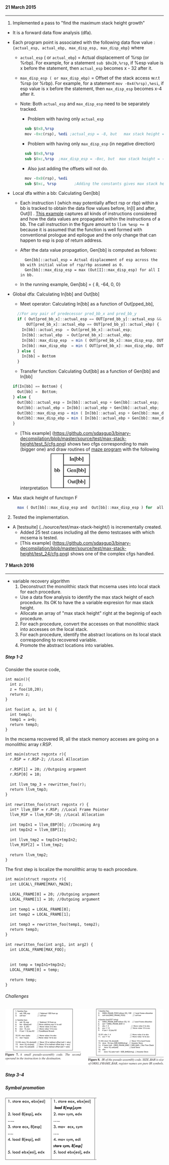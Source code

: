 #### 21 March 2015
---------------------
1. Implemented a pass to "find the maximum stack height  growth"
  - It is a forward data flow analysis (dfa).
  - Each program point is associated with the following data flow value : ```{actual_esp, actual_ebp, max_disp_esp, max_disp_ebp}``` where
    - ```actual_esp``` ( or ```actual_ebp```) =  Actual displacement of %rsp (or %rbp). For example, for a statement ```sub $0x20,%rsp```, if %esp value is x before the statement, then  ```actual_esp``` becomes x - 32 after it.
    - ```max_disp_esp ( or max_disp_ebp)``` =  Offset of the stack access w.r.t %rsp (or %rbp). For example, for a statement ```mov -0x4(%rsp),%esi```, if esp value is x before the statement, then ```max_disp_esp``` becomes x-4 after it.
    - Note: Both ```actual_esp``` and ```max_disp_esp``` need to be separately tracked. 
      - Problem with having only ```actual_esp```

      ```llvm
        sub $0x8,%rsp
        mov -0xc(rsp), %edi ;actual_esp = -8, but   max stack height = -0xc - Ox8
      ```
      - Problem with having only ```max_disp_esp``` (in negative direction)

      ```llvm
        sub $0x8,%rsp
        sub $0xc,%rsp  ;max_disp_esp = -0xc, but  max stack height = -0x14
      ``` 
      - Also just adding the offsets will not do.

      ```llvm
        mov -0x8(rsp), %edi
        sub $0xc, %rsp        ;Adding the constants gives max stack height as 0x14, but its actually -0xc. 
      ```
  - Local dfa within a bb: Calculating Gen[bb]
    - Each instruction I (which may potentially affect rsp or rbp) within a bb is tracked to obtain the data flow values before, In[I] and after, Out[I] .
      [This example](fig_1.png) captures all kinds of instructions considered and how the data values are propagated within the instructions of a bb. The call instruction in the figure amount to ```llvm %esp += 8 ``` because it is assumed that the function is well formed with conventional prologue and epilogue and the only change that can happen to esp is pop of return address.
    - After the data value propagation, Gen[bb] is computed as follows:
      
      ```
        Gen[bb]::actual_esp = Actual displacement of esp across the bb with initial value of rsp/rbp assumed as 0.
        Gen[bb]::max_disp_esp = max (Out[I]::max_disp_esp) for all I in bb.
      ```  
    - In the running example, Gen[bb] = { 8, -64, 0, 0}                                   

  - Global dfa: Calculating In[bb] and Out[bb] 
    - Meet operator: Calculating In[bb] as a function of Out[pped_bb],
    ```javascript
      //For any pair of predecessor pred_bb_x and pred_bb_y
      if ( Out[pred_bb_x]::actual_esp == OUT[pred_bb_y]::actual_esp &&  
          OUT[pred_bb_x]::actual_ebp == OUT[pred_bb_y]::actual_ebp) {
        In[bb]::actual_esp  = Out[pred_bb_x]::actual_esp;
        In[bb]::actual_ebp  = Out[pred_bb_x]::actual_ebp;
        In[bb]::max_disp_esp  = min ( OUT[pred_bb_x]::max_disp_esp, OUT[pred_bb_y]::max_disp_esp)
        In[bb]::max_disp_ebp  = min ( OUT[pred_bb_x]::max_disp_ebp, OUT[pred_bb_y]::max_disp_ebp)
      } else {
        In[bb] = Bottom
      }
    ```
    
    - Transfer function: Calculating Out[bb] as a function of Gen[bb] and In[bb]
    ```javascript
    if(In[bb] == Bottom) {
      Out[bb] =  Bottom;
    } else {
      Out[bb]::actual_esp = In[bb]::actual_esp + Gen[bb]::actual_esp;
      Out[bb]::actual_ebp = In[bb]::actual_ebp + Gen[bb]::actual_ebp;
      Out[bb]::max_disp_esp = min ( In[bb]::actual_esp + Gen[bb]::max_disp_esp, In[bb]::max_disp_esp;
      Out[bb]::max_disp_ebp = min ( In[bb]::actual_ebp + Gen[bb]::max_disp_ebp, In[bb]::max_disp_ebp;
    }
    ```
    - [This example] (https://github.com/sdasgup3/binary-decompilation/blob/master/source/test/max-stack-height/test_5/cfg.png) shows two cfgs corresponding to main (bigger one) and draw routines of [maze
    program](https://github.com/sdasgup3/binary-decompilation/blob/master/source/test/max-stack-height/test_5/test_5.c)
    with the following interpretation 
      ![Node of a cfg](fig_2.png)
  - Max stack height of functopn F
    ```javascript
      max ( Out[bb]::max_disp_esp and  Out[bb]::max_disp_esp ) for  all bb.  
    ```

2. Tested the implementation.
  - A [testsuite] (../source/test/max-stack-height/) is incrementally created. 
    - Added 25 test cases including all the demo testcases with which mcsema is tested.
    - [This example] (https://github.com/sdasgup3/binary-decompilation/blob/master/source/test/max-stack-height/test_24/cfg.png) shows one of the complex cfgs handled.


#### 7 March 2016 
-------------
* variable recovery algorithm 
  1. Deconstruct the monolithic stack that mcsema uses into local stack for each procedure.
    - Use a data flow analysis to identify the max stack height of each procedure. Its OK to have the 
 a variable expresion for max stack height. 
    - Allocate an array of "max stack height" right at the beginnig of each procedure.
  2. For each procedure, convert the accesses on that monolithic stack into accesses on the local stack.
  3. For each procedure, identify the abstract locations on its local stack corresponding to recovered variable.
  4. Promote the abstract locations into variables. 


##### Step 1-2
Consider the source code,
```
int main(){ 
  int z; 
  z = foo(10,20); 
  return z;
} 

int foo(int a, int b) { 
  int temp1; 
  temp1 = a+b; 
  return temp3;
}
```

In the mcsema recovered IR, all the 
stack memory acceses are going on a monolithic array r.RSP. 

```
int main(struct regcntx r){ 
  r.RSP = r.RSP-2; //Local Allocation
  
  r.RSP[1] = 20; //Outgoing argument 
  r.RSP[0] = 10; 
  
  int llvm_tmp_3 = rewritten_foo(r); 
  return llvm_tmp3;
}

int rewritten_foo(struct regcntx r) {
  int* llvm_EBP = r.RSP; //Local Frame Pointer
  llvm_RSP = llvm_RSP-10; //Local Allocation

  int tmpIn1 = llvm_EBP[0]; //Incoming Arg 
  int tmpIn2 = llvm_EBP[1];

  int llvm_tmp2 = tmpIn1+tmpIn2; 
  llvm_RSP[2] = llvm_tmp2;

  return llvm_tmp2;
}

```

The first step is localize the monolithic array
to each procedure.

```
int main(struct regcntx r){ 
  int LOCAL\_FRAME[MAX\_MAIN];
  
  LOCAL_FRAME[0] = 20; //Outgoing argument 
  LOCAL_FRAME[1] = 10; //Outgoing argument 

  int temp1 = LOCAL_FRAME[0];
  int temp2 = LOCAL_FRAME[1];
  
  int temp3 = rewritten_foo(temp1, temp2); 
  return temp3;
}

int rewritten_foo(int arg1, int arg2) {
  int LOCAL_FRAME[MAX_FOO];


  int temp = tmpIn1+tmpIn2; 
  LOCAL_FRAME[0] = temp;

  return temp;
}

```

###### Challenges
![image](Figs/2.png)

##### Step 3-4
##### Symbol promotion

![image](Figs/3.png)
